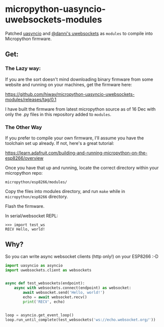 # micropython-uasyncio-uwebsockets-modules

Patched [uasyncio](https://github.com/micropython/micropython-lib/tree/master/uasyncio) and [@danni's uwebsockets](https://github.com/danni/uwebsockets) as `modules` to compile into Micropython firmware.

## Get:

### The Lazy way:

If you are the sort doesn't mind downloading binary firmware from some 
website and running on your machines, get the firmware here:

https://github.com/hiway/micropython-uasyncio-uwebsockets-modules/releases/tag/0.1

I have built the firmware from latest micropython source as of 16 Dec 
with only the .py files in this repository added to `modules`.

### The Other Way

If you prefer to compile your own firmware, I'll assume you have the 
toolchain set up already. If not, here's a great tutorial:

https://learn.adafruit.com/building-and-running-micropython-on-the-esp8266/overview

Once you have that up and running, locate the correct directory within your micropython repo:

    micropython/esp8266/modules/

Copy the files into modules directory, and run `make` while in `micropython/esp8266` directory.

Flash the firmware.

In serial/websocket REPL:

    >>> import test_ws
    RECV Hello, world!
    

## Why?

So you can write async websocket clients (http only!) on your ESP8266 :-D

```python
import uasyncio as asyncio
import uwebsockets.client as websockets


async def test_websockets(endpoint):
    async with websockets.connect(endpoint) as websocket:
        await websocket.send('Hello, world!')
        echo = await websocket.recv()
        print('RECV', echo)


loop = asyncio.get_event_loop()
loop.run_until_complete(test_websockets('ws://echo.websocket.org/'))
```
